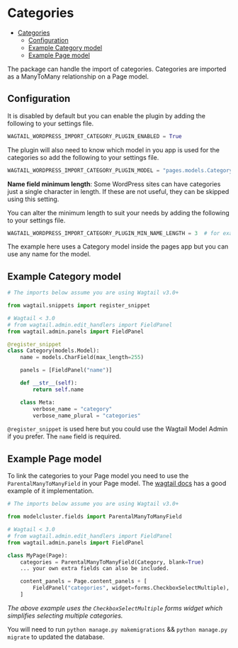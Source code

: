 # Categories

- [Categories](#categories)
  - [Configuration](#configuration)
  - [Example Category model](#example-category-model)
  - [Example Page model](#example-page-model)

The package can handle the import of categories. Categories are imported as a ManyToMany relationship on a Page model.

## Configuration

It is disabled by default but you can enable the plugin by adding the following to your settings file.

```python
WAGTAIL_WORDPRESS_IMPORT_CATEGORY_PLUGIN_ENABLED = True
```

The plugin will also need to know which model in you app is used for the categories so add the following to your settings file.

```python
WAGTAIL_WORDPRESS_IMPORT_CATEGORY_PLUGIN_MODEL = "pages.models.Category"
```

**Name field minimum length**: Some WordPress sites can have categories just a single character in length. If these are not useful, they can be skipped using this setting.

You can alter the minimum length to suit your needs by adding the following to your settings file.

```python
WAGTAIL_WORDPRESS_IMPORT_CATEGORY_PLUGIN_MIN_NAME_LENGTH = 3  # for example
```

The example here uses a Category model inside the pages app but you can use any name for the model.

## Example Category model

```python
# The imports below assume you are using Wagtail v3.0+

from wagtail.snippets import register_snippet

# Wagtail < 3.0
# from wagtail.admin.edit_handlers import FieldPanel
from wagtail.admin.panels import FieldPanel

@register_snippet
class Category(models.Model):
    name = models.CharField(max_length=255)

    panels = [FieldPanel("name")]

    def __str__(self):
        return self.name

    class Meta:
        verbose_name = "category"
        verbose_name_plural = "categories"
```

`@register_snippet` is used here but you could use the Wagtail Model Admin if you prefer. The `name` field is required.

## Example Page model

To link the categories to your Page model you need to use the `ParentalManyToManyField` in your Page model. The [wagtail docs](https://docs.wagtail.io/en/stable/getting_started/tutorial.html#categories) has a good example of it implementation.

```python
# The imports below assume you are using Wagtail v3.0+

from modelcluster.fields import ParentalManyToManyField

# Wagtail < 3.0
# from wagtail.admin.edit_handlers import FieldPanel
from wagtail.admin.panels import FieldPanel

class MyPage(Page):
    categories = ParentalManyToManyField(Category, blank=True)
    ... your own extra fields can also be included.

    content_panels = Page.content_panels + [
        FieldPanel("categories", widget=forms.CheckboxSelectMultiple),
    ]
```

*The above example uses the `CheckboxSelectMultiple` forms widget which simplifies selecting multiple categories.*

You will need to run `python manage.py makemigrations` && `python manage.py migrate` to updated the database.
